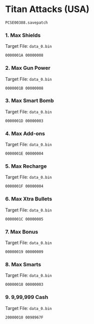 #  Titan Attacks (USA)

`PCSE00388.savepatch`

### 1. Max Shields

Target File: `data_0.bin`

```
0000001A 00000008
```

### 2. Max Gun Power

Target File: `data_0.bin`

```
0000001B 00000008
```

### 3. Max Smart Bomb

Target File: `data_0.bin`

```
0000001D 00000003
```

### 4. Max Add-ons

Target File: `data_0.bin`

```
0000001E 00000004
```

### 5. Max Recharge

Target File: `data_0.bin`

```
0000001F 00000004
```

### 6. Max Xtra Bullets

Target File: `data_0.bin`

```
0000001C 00000005
```

### 7. Max Bonus

Target File: `data_0.bin`

```
00000019 00000009
```

### 8. Max Smarts

Target File: `data_0.bin`

```
00000018 00000003
```

### 9. 9,99,999 Cash

Target File: `data_0.bin`

```
20000010 0098967F
```

